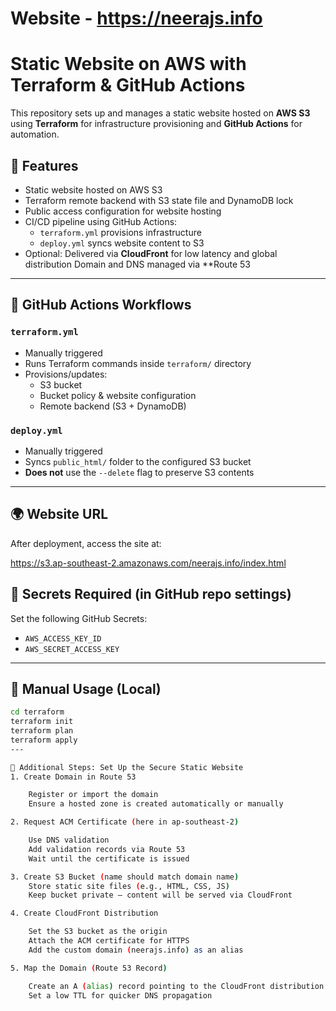 # Website  - https://neerajs.info

# Static Website on AWS with Terraform & GitHub Actions

This repository sets up and manages a static website hosted on **AWS S3** using **Terraform** for infrastructure provisioning and **GitHub Actions** for automation.


## 🚀 Features

- Static website hosted on AWS S3
- Terraform remote backend with S3 state file and DynamoDB lock
- Public access configuration for website hosting
- CI/CD pipeline using GitHub Actions:
  - `terraform.yml` provisions infrastructure
  - `deploy.yml` syncs website content to S3
- Optional: Delivered via **CloudFront** for low latency and global distribution
            Domain and DNS managed via **Route 53

---

## 🔧 GitHub Actions Workflows

### `terraform.yml`
- Manually triggered
- Runs Terraform commands inside `terraform/` directory
- Provisions/updates:
  - S3 bucket
  - Bucket policy & website configuration
  - Remote backend (S3 + DynamoDB)

### `deploy.yml`
- Manually triggered
- Syncs `public_html/` folder to the configured S3 bucket
- **Does not** use the `--delete` flag to preserve S3 contents

---

## 🌍 Website URL

After deployment, access the site at:

https://s3.ap-southeast-2.amazonaws.com/neerajs.info/index.html

## 🔐 Secrets Required (in GitHub repo settings)

Set the following GitHub Secrets:

- `AWS_ACCESS_KEY_ID`
- `AWS_SECRET_ACCESS_KEY`

---

## 🧪 Manual Usage (Local)

```bash
cd terraform
terraform init
terraform plan
terraform apply
---

📌 Additional Steps: Set Up the Secure Static Website
1. Create Domain in Route 53

    Register or import the domain
    Ensure a hosted zone is created automatically or manually

2. Request ACM Certificate (here in ap-southeast-2)

    Use DNS validation
    Add validation records via Route 53
    Wait until the certificate is issued

3. Create S3 Bucket (name should match domain name)
    Store static site files (e.g., HTML, CSS, JS)
    Keep bucket private — content will be served via CloudFront

4. Create CloudFront Distribution

    Set the S3 bucket as the origin
    Attach the ACM certificate for HTTPS
    Add the custom domain (neerajs.info) as an alias

5. Map the Domain (Route 53 Record)

    Create an A (alias) record pointing to the CloudFront distribution
    Set a low TTL for quicker DNS propagation

